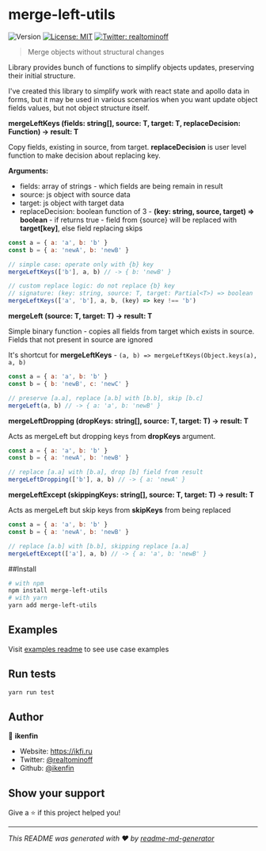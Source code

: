 # merge-left-utils
![Version](https://img.shields.io/badge/version-1.0.0-blue.svg?cacheSeconds=2592000)
[![License: MIT](https://img.shields.io/badge/License-MIT-yellow.svg)](#)
[![Twitter: realtominoff](https://img.shields.io/twitter/follow/realtominoff.svg?style=social)](https://twitter.com/realtominoff)

> Merge objects without structural changes

Library provides bunch of functions to simplify objects updates, preserving their initial structure.

I've created this library to simplify work with react state and apollo data in forms, but it may be used in various scenarios when you want update object fields values, but not object structure itself.

**mergeLeftKeys<T> (fields: string[], source: T, target: T, replaceDecision: Function) -> result: T**

Copy fields, existing in source, from target. **replaceDecision** is user level function to make decision about replacing key.

**Arguments:**

* fields: array of strings - which fields are being remain in result
* source: js object with source data
* target: js object with target data
* replaceDecision: boolean function of 3 - **(key: string, source, target) => boolean** - if returns true - field from {source} will be replaced with **target[key]**, else field replacing skips

```javascript
const a = { a: 'a', b: 'b' }
const b = { a: 'newA', b: 'newB' }

// simple case: operate only with {b} key
mergeLeftKeys(['b'], a, b) // -> { b: 'newB' }

// custom replace logic: do not replace {b} key
// signature: (key: string, source: T, target: Partial<T>) => boolean
mergeLeftKeys(['a', 'b'], a, b, (key) => key !== 'b')
```

**mergeLeft<T> (source: T, target: T) -> result: T**

Simple binary function - copies all fields from target which exists in source. Fields that not present in source are ignored

It's shortcut for **mergeLeftKeys** - `(a, b) => mergeLeftKeys(Object.keys(a), a, b)`

```javascript
const a = { a: 'a', b: 'b' }
const b = { b: 'newB', c: 'newC' }

// preserve [a.a], replace [a.b] with [b.b], skip [b.c]
mergeLeft(a, b) // -> { a: 'a', b: 'newB' }
```

**mergeLeftDropping<T> (dropKeys: string[], source: T, target: T) -> result: T**

Acts as mergeLeft but dropping keys from **dropKeys** argument.

```javascript
const a = { a: 'a', b: 'b' }
const b = { a: 'newA', b: 'newB' }

// replace [a.a] with [b.a], drop [b] field from result
mergeLeftDropping(['b'], a, b) // -> { a: 'newA' }
```



**mergeLeftExcept<T> (skippingKeys: string[], source: T, target: T) -> result: T**

Acts as mergeLeft but skip keys from **skipKeys** from being replaced

```javascript
const a = { a: 'a', b: 'b' }
const b = { a: 'newA', b: 'newB' }

// replace [a.b] with [b.b], skipping replace [a.a]
mergeLeftExcept(['a'], a, b) // -> { a: 'a', b: 'newB' }
```



##Install

```sh
# with npm
npm install merge-left-utils
# with yarn
yarn add merge-left-utils
```

## Examples

Visit [examples readme](https://github.com/ikenfin/merge-left-utils/blob/master/examples/README.md) to see use case examples

## Run tests

```sh
yarn run test
```

## Author

👤 **ikenfin**

* Website: https://ikfi.ru
* Twitter: [@realtominoff](https://twitter.com/realtominoff)
* Github: [@ikenfin](https://github.com/ikenfin)

## Show your support

Give a ⭐️ if this project helped you!


***
_This README was generated with ❤️ by [readme-md-generator](https://github.com/kefranabg/readme-md-generator)_

